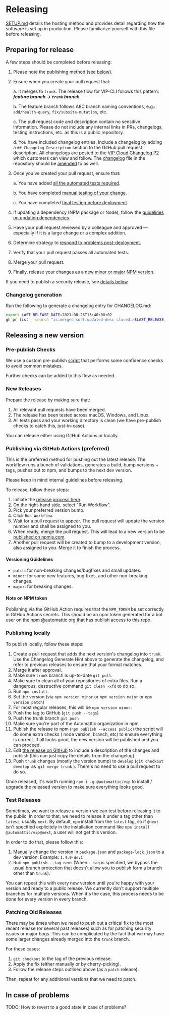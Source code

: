 # Releasing

[SETUP.md](SETUP.md#production-application) details the hosting method and provides detail regarding how the software is set up in production. Please familiarize yourself with this file before releasing.

## Preparing for release

A few steps should be completed before releasing:

1. Please note the publishing method (see [below](#releasing-a-new-version)).

1. Ensure when you create your pull request that:

   a. It merges to `trunk`. The release flow for VIP-CLI follows this pattern: **_feature branch -> `trunk` branch_**

   b. The feature branch follows A8C branch naming conventions, e.g.: `add/health-query`, `fix/subsite-mutation`, etc.

   c. The pull request code and description contain no sensitive information. Please do not include any internal links in PRs, changelogs, testing instructions, etc. as this is a public repository.

   d. You have included changelog entries. Include a changelog by adding a `## Changelog Description` section to the GitHub pull request description. All changelogs are posted to the [VIP Cloud Changelog P2](https://wpvipchangelog.wordpress.com/) which customers can view and follow. The [changelog](https://github.com/Automattic/vip-cli/blob/trunk/CHANGELOG.md) file in the repository should be [amended](#changelog-generation) to as well.

1. Once you've created your pull request, ensure that:

   a. You have added [all the automated tests required](TESTING.md#automated-testing).

   b. You have completed [manual testing of your change](TESTING.md#manual-testing).

   c. You have completed [final testing before deployment](TESTING.md#final-testing-before-releasing).

1. If updating a dependency (NPM package or Node), follow the [guidelines on updating dependencies](SETUP.md#updating-dependencies).

1. Have your pull request reviewed by a colleague and approved — especially if it is a large change or a complex addition.

1. Determine strategy to [respond to problems post-deployment](#in-case-of-problems).

1. Verify that your pull request passes all automated tests.

1. Merge your pull request.

1. Finally, release your changes as a [new minor or major NPM version](#releasing-a-new-version).
  
If you need to publish a security release, see [details below](#patching-old-releases).

### Changelog generation

Run the following to generate a changelog entry for CHANGELOG.md:

```bash
export LAST_RELEASE_DATE=2021-08-25T13:40:00+02
gh pr list --search "is:merged sort:updated-desc closed:>$LAST_RELEASE_DATE" | sed -e 's/\s\+\S\+\tMERGED.*$//' -e 's/^/- #/'
```

## Releasing a new version

### Pre-publish Checks

We use a custom pre-publish [script](https://github.com/Automattic/vip-cli/blob/trunk/helpers/prepublishOnly.js) that performs some confidence checks to avoid common mistakes.

Further checks can be added to this flow as needed.

### New Releases

Prepare the release by making sure that:

1. All relevant pull requests have been merged.
1. The release has been tested across macOS, Windows, and Linux.
1. All tests pass and your working directory is clean (we have pre-publish checks to catch this,
   just-in-case).

You can release either using GitHub Actions or locally.

### Publishing via GitHub Actions (preferred)

This is the preferred method for pushing out the latest release. The workflow runs a bunch of validations, generates a build, bump versions + tags, pushes out to npm, and bumps to the next dev version.

Please keep in mind internal guidelines before releasing.

To release, follow these steps:

1. Initiate the [release process here](https://github.com/Automattic/vip-cli/actions/workflows/npm-prepare-release.yml).
1. On the right-hand side, select "Run Workflow".
1. Pick your preferred version bump.
1. Click `Run Workflow`.
1. Wait for a pull request to appear. The pull request will update the version number and shall be assigned to you.
1. When ready, merge the pull request. This will lead to a new version to be [published on npmjs.com](https://www.npmjs.com/package/@automattic/vip).
1. Another pull request will be created to bump to a development version, also assigned to you. Merge it to finish the process.

#### Versioning Guidelines

- `patch`: for non-breaking changes/bugfixes and small updates.
- `minor`: for some new features, bug fixes, and other non-breaking changes.
- `major`: for breaking changes.

#### Note on NPM token

Publishing via the GitHub Action requires that the `NPM_TOKEN` be set correctly in GitHub Actions secrets. This should be an npm token generated for a bot user on [the npm @automattic org](https://www.npmjs.com/settings/automattic) that has publish access to this repo.

### Publishing locally

To publish locally, follow these steps:

1. Create a pull request that adds the next version's changelog into `trunk`. Use the Changelog
   Generate Hint above to generate the changelog, and refer to previous releases to ensure that your
   format matches. 
1. Merge it after approval.
1. Make sure `trunk` branch is up-to-date `git pull`.
1. Make sure to clean all of your repositories of extra files. Run a dangerous, destructive
   command `git clean -xfd` to do so.
1. Run `npm install`.
1. Set the version (via `npm version minor` or `npm version major` or `npm version patch`)
1. For most regular releases, this will be `npm version minor`.
1. Push the tag to GitHub (`git push --tags`)
1. Push the trunk branch `git push`
1. Make sure you're part of the Automattic organization in npm
1. Publish the release to npm (`npm publish --access public`) the script will do some extra checks (
   node version, branch, etc) to ensure everything is correct. If all looks good, the new version
   will be published and you can proceed.
1. Edit [the release on GitHub](https://github.com/Automattic/vip-cli/releases) to include a description
   of the changes and publish (this can just copy the details from the changelog).
1. Push `trunk` changes (mostly the version bump)
   to `develop` (`git checkout develop && git merge trunk` ). There's no need to use a pull request
   to do so.

Once released, it's worth running `npm i -g @automattic/vip` to install / upgrade the released version to make sure everything looks good.

### Test Releases

Sometimes, we want to release a version we can test before releasing it to the public. In order to that, we need to release it under a tag other than `latest`, usually `next`. By default, `npm` install from the `latest` tag, so if `@next` isn't specified explicitely in the installation command like `npm install @automattic/vip@next`, a user will not get this version.

In order to do that, please follow this:

1. Manually change the version in `package.json` and `package-lock.json` to a dev version. Example: `1.4.0-dev1`
1. Run `npm publish --tag next` (When `--tag` is specified, we bypass the usual branch protection that doesn't allow you to publish form a brunch other than `trunk`).

You can repeat this with every new version until you're happy with your version and ready to a public release. We currently don't support multiple branches for multiple versions. When it's the case, this process needs to be done for every version in every branch.

### Patching Old Releases

There may be times when we need to push out a critical fix to the most recent release (or several past releases) such as for patching security issues or major bugs. This can be complicated by the fact that we may have some larger changes already merged into the `trunk` branch.

For these cases:

1. `git checkout` to the tag of the previous release.
1. Apply the fix (either manually or by cherry-picking).
1. Follow the release steps outlined above (as a `patch` release).

Then, repeat for any additional versions that we need to patch.

## In case of problems

TODO: How to revert to a good state in case of problems?
